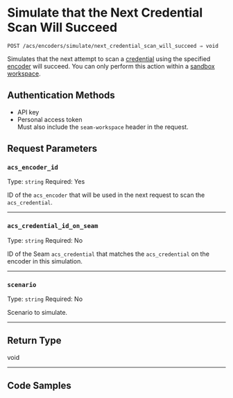 # Simulate that the Next Credential Scan Will Succeed

```
POST /acs/encoders/simulate/next_credential_scan_will_succeed ⇒ void
```

Simulates that the next attempt to scan a [credential](../../../../capability-guides/access-systems/managing-credentials.md) using the specified [encoder](../../../../capability-guides/access-systems/working-with-card-encoders-and-scanners/README.md) will succeed. You can only perform this action within a [sandbox workspace](../../../../core-concepts/workspaces/README.md#sandbox-workspaces).

## Authentication Methods

- API key
- Personal access token
  <br>Must also include the `seam-workspace` header in the request.

## Request Parameters

### `acs_encoder_id`

Type: `string`
Required: Yes

ID of the `acs_encoder` that will be used in the next request to scan the `acs_credential`.

***

### `acs_credential_id_on_seam`

Type: `string`
Required: No

ID of the Seam `acs_credential` that matches the `acs_credential` on the encoder in this simulation.

***

### `scenario`

Type: `string`
Required: No

Scenario to simulate.

***

## Return Type

void

***

## Code Samples

